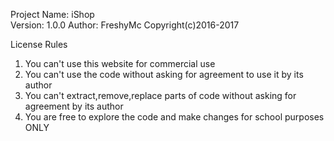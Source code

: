 Project Name: iShop    
Version: 1.0.0
Author: FreshyMc
Copyright(c)2016-2017

License Rules

1. You can't use this website for commercial use
2. You can't use the code without asking for agreement to use it by its author
3. You can't extract,remove,replace parts of code without asking for agreement by its author
4. You are free to explore the code and make changes for school purposes ONLY
